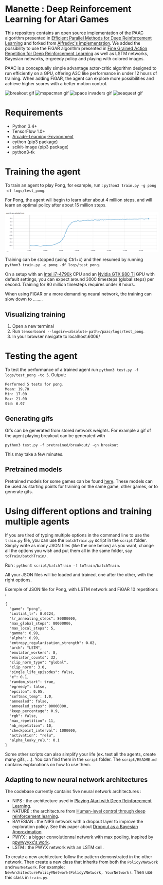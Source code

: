 # Manette : Deep Reinforcement Learning for Atari Games
This repository contains an open source implementation of the PAAC algorithm presented in [Efficient Parallel Methods for Deep Reinforcement Learning](https://arxiv.org/abs/1705.04862) and forked from [Alfredvc's implementation](https://github.com/Alfredvc/paac). We added the possibility to use the FiGAR algorithm presented in [Fine Grained Action Repetition for Deep Reinforcement Learning](https://arxiv.org/abs/1702.06054) as well as LSTM networks, Bayesian networks, e-greedy policy and playing with colored images.

PAAC is a conceptually simple advantage actor-critic algorithm designed to run efficiently on a GPU, offering A3C like performance in under 12 hours of training. When adding FiGAR, the agent can explore more possibilities and achieve higher scores with a better motion control.

![breakout gif](readme_files/Breakout-FiGAR10.gif "Breakout")
![mspacman gif](readme_files/MsPacman-FiGAR10.gif "MsPacman")
![space invaders gif](readme_files/Space_Invaders-FiGAR10.gif "Space Invaders")
![seaquest gif](readme_files/Seaquest-FiGAR10.gif "Seaquest")


# Requirements
* Python 3.4+
* TensorFlow 1.0+
* [Arcade-Learning-Environment](https://github.com/mgbellemare/Arcade-Learning-Environment)
* cython (pip3 package)
* scikit-image (pip3 package)
* python3-tk

# Training the agent
To train an agent to play Pong, for example, run : ```python3 train.py -g pong -df logs/test_pong```.

For Pong, the agent will begin to learn after about 4 million steps, and will learn an optimal policy after about 15 million steps.

![pong learning graph](readme_files/Pong_learning.png "Pong")

Training can be stopped (using Ctrl+c) and then resumed by running ```python3 train.py -g pong -df logs/test_pong```.

On a setup with an [Intel i7-4790k](http://ark.intel.com/products/80807/Intel-Core-i7-4790K-Processor-8M-Cache-up-to-4_40-GHz) CPU and an [Nvidia GTX 980 Ti](http://www.geforce.com/hardware/desktop-gpus/geforce-gtx-980-ti) GPU with default settings, you can expect around 3000 timesteps (global steps) per second.
Training for 80 million timesteps requires under 8 hours.

When using FiGAR or a more demanding neural network, the training can slow down to ........


## Visualizing training
1. Open a new terminal
2. Run ```tensorboard --logdir=<absolute-path>/paac/logs/test_pong```.
3. In your browser navigate to localhost:6006/


# Testing the agent
To test the performance of a trained agent run ```python3 test.py -f logs/test_pong -tc 5```.
Output:
```
Performed 5 tests for pong.
Mean: 19.70
Min: 17.00
Max: 21.00
Std: 0.97
```

## Generating gifs
Gifs can be generated from stored network weights. For example a gif of the agent playing breakout can be generated with
```
python3 test.py -f pretrained/breakout/ -gn breakout
```
This may take a few minutes.

## Pretrained models
Pretrained models for some games can be found [here](pretrained).
These models can be used as starting points for training on the same game, other games, or to generate gifs.

# Using different options and training multiple agents

If you are tired of typing multiple options in the command line to use the ```train.py``` file, you can use the ```batchTrain.py``` script in the ```script``` folder.
Simply write as many JSON files (like the one below) as you want, change all the options you wish and put them all in the same folder, say ```toTrain/batchTrain/```.

Run : ```python3 script/batchTrain -f toTrain/batchTrain```.

All your JSON files will be loaded and trained, one after the other, with the right options.

Exemple of JSON file for Pong, with LSTM network and FiGAR 10 repetitions :
```
{
  "game": "pong",
  "initial_lr": 0.0224,
  "lr_annealing_steps": 80000000,
  "max_global_steps": 80000000,
  "max_local_steps": 5,
  "gamma": 0.99,
  "alpha": 0.99,
  "entropy_regularisation_strength": 0.02,
  "arch": "LSTM",
  "emulator_workers": 8,
  "emulator_counts": 32,
  "clip_norm_type": "global",
  "clip_norm": 3.0,
  "single_life_episodes": false,
  "e": 0.1,
  "random_start": true,
  "egreedy": false,
  "epsilon": 0.05,
  "softmax_temp": 1.0,
  "annealed": false,
  "annealed_steps": 80000000,
  "keep_percentage": 0.9,
  "rgb": false,
  "max_repetition": 11,
  "nb_repetition": 10,
  "checkpoint_interval": 1000000,
  "activation": "relu",
  "alpha_leaky_relu": 0.1
}
```

Some other scripts can also simplify your life (ex. test all the agents, create many gifs, ...).
You can find them in the ```script``` folder. The ```script/README.md``` contains explanations on how to use them.


## Adapting to new neural network architectures
The codebase currently contains five neural network architectures :
* NIPS : the architecture used in [Playing Atari with Deep Reinforcement Learning](https://arxiv.org/abs/1312.5602).
* NATURE : the architecture from [Human-level control through deep reinforcement learning](https://www.nature.com/nature/journal/v518/n7540/full/nature14236.html).
* BAYESIAN : the NIPS network with a dropout layer to improve the exploration policy. See this paper about [Dropout as a Bayesian Approximation](https://arxiv.org/abs/1506.02142).
* PWYX : a bigger convolutionnal network with max pooling, inspired by [ppwwyyxx's work](https://github.com/ppwwyyxx/tensorpack/tree/master/examples/A3C-Gym).
* LSTM : the PWYX network with an LSTM cell.

To create a new architecture follow the pattern demonstrated in the other network.
Then create a new class that inherits from both the ```PolicyVNetwork``` and```YourNetwork```. For example:  ```NewArchitecturePolicyVNetwork(PolicyVNetwork, YourNetwork)```. Then use this class in ```train.py```.
